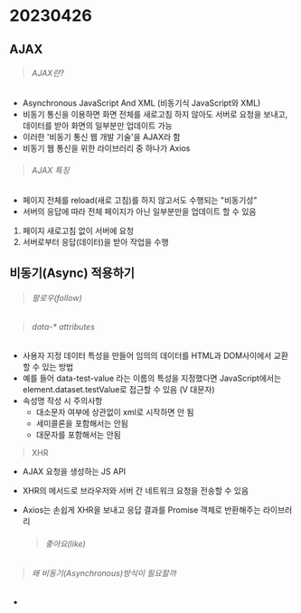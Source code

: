 # 20230426

## AJAX

> ###### AJAX란?

- Asynchronous JavaScript And XML (비동기식 JavaScript와 XML)
- 비동기 통신을 이용하면 화면 전체를 새로고침 하지 않아도 서버로 요청을 보내고, 데이터를 받아 화면의 일부분만 업데이트 가능
- 이러한 '비동기 통신 웹 개발 기술'을 AJAX라 함
- 비동기 웹 통신을 위한 라이브러리 중 하나가 Axios

> ###### AJAX 특징

- 페이지 전체를 reload(새로 고침)를 하지 않고서도 수행되는 "비동기성"
- 서버의 응답에 따라 전체 페이지가 아닌 일부분만을 업데이트 할 수 있음
1. 페이지 새로고침 없이 서버에 요청
2. 서버로부터 응답(데이터)을 받아 작업을 수행

## 비동기(Async) 적용하기

> ###### 팔로우(follow)

> ###### data-* attributes
- 사용자 지정 데이터 특성을 만들어 임의의 데이터를 HTML과 DOM사이에서 교환 할 수 있는 방법
- 예를 들어 data-test-value 라는 이름의 특성을 지정했다면
  JavaScript에서는 element.dataset.testValue로 접근할 수 있음 (V 대문자)
- 속성명 작성 시 주의사항
  - 대소문자 여부에 상관없이 xml로 시작하면 안 됨
  - 세미콜론을 포함해서는 안됨
  - 대문자를 포함해서는 안됨


> XHR
  - AJAX 요청을 생성하는 JS API
  - XHR의 메서드로 브라우저와 서버 간 네트워크 요청을 전송할 수 있음
  - Axios는 손쉽게 XHR을 보내고 응답 결과를 Promise 객체로 반환해주는 라이브러리
    
    > ###### 좋아요(like)

> ###### 왜 비동기(Asynchronous)방식이 필요할까

- 
